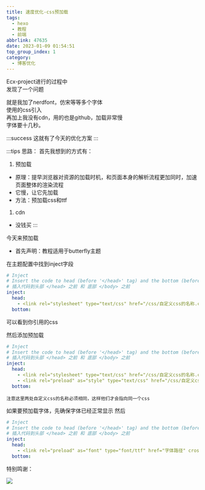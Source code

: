 ```yaml
---
title: 速度优化-css预加载
tags:
  - hexo
  - 教程
  - 前端
abbrlink: 47635
date: 2023-01-09 01:54:51
top_group_index: 1
category: 
  - 博客优化
---
```

Ecx-project进行的过程中<br>
发现了一个问题<br>
<!-- more -->

就是我加了nerdfont，仿宋等等多个字体<br>
使用的css引入<br>
再加上我没有cdn，用的也是github，加载非常慢<br>
字体要十几秒。

:::success
这就有了今天的优化方案
:::

:::tips
思路：
首先我想到的方式有：
1. 预加载<br>
- 原理：提早浏览器对资源的加载时机，和页面本身的解析流程更加同时，加速页面整体的渲染流程
- 它慢，让它先加载
- 方法：预加载css和ttf
1. cdn
- 没钱买
:::

今天来预加载
- 首先声明：教程适用于butterfly主题

在主题配置中找到inject字段
```yaml
# Inject
# Insert the code to head (before '</head>' tag) and the bottom (before '</body>' tag)
# 插入代码到头部 </head> 之前 和 底部 </body> 之前
inject:
  head:
    - <link rel="stylesheet" type="text/css" href="/css/自定义css的名称.css">
  bottom:
```
可以看到你引用的css

然后添加预加载
```yaml
# Inject
# Insert the code to head (before '</head>' tag) and the bottom (before '</body>' tag)
# 插入代码到头部 </head> 之前 和 底部 </body> 之前
inject:
  head:
    - <link rel="stylesheet" type="text/css" href="/css/自定义css的名称.css">
    - <link rel="preload" as="style" type="text/css" href="/css/自定义css的名称.css">
  bottom:
```
`注意这里两处自定义css的名称必须相同，这样他们才会指向同一个css`

如果要预加载字体，先确保字体已经正常显示
然后
```yaml
# Inject
# Insert the code to head (before '</head>' tag) and the bottom (before '</body>' tag)
# 插入代码到头部 </head> 之前 和 底部 </body> 之前
inject:
  head:
    - <link rel="preload" as="font" type="font/ttf" href="字体路径" crossorigin="anonymous">
  bottom:
```

特别鸣谢：

![](https://wlopck.gitee.io/img/posts/csspreload-thank.png)